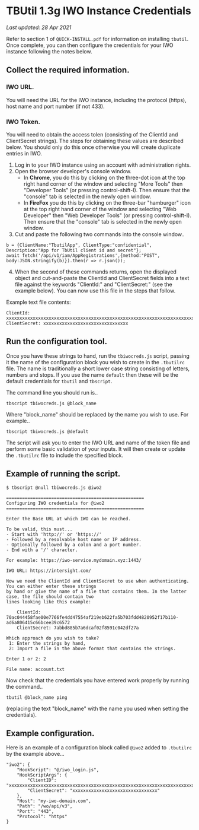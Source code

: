 # TBUtil 1.3g IWO Instance Credentials

*Last updated: 28 Apr 2021*

Refer to section 1 of `QUICK-INSTALL.pdf` for information on installing `tbutil`. Once complete, you can then configure the credentials for your IWO instance following the notes below.

## Collect the required information.

### IWO URL.

You will need the URL for the IWO instance, including the protocol (https), host name and port number (if not 433).

### IWO Token.

You will need to obtain the access tolen (consisting of the ClientId and ClientSecret strings). The steps for obtaining these values are described below. You should only do this once otherwise you will create duplicate entries in IWO.

1. Log in to your IWO instance using an account with administration rights.
2. Open the browser developer's console window.
    - In **Chrome**, you do this by clicking on the three-dot icon at the top right hand corner of the window and selecting "More Tools" then "Developer Tools" (or pressing control-shift-I). Then ensure that the "console" tab is selected in the newly open window.
    - In **FireFox** you do this by clicking on the three-bar "hamburger" icon at the top right hand corner of the window and selecting "Web Developer" then "Web Developer Tools" (or pressing control-shift-I). Then ensure that the "console" tab is selected in the newly open window.
3. Cut and paste the following two commands into the console window..
```
b = {ClientName:"TbutilApp", ClientType:"confidential", Description:"App for TbUtil client id and secret"};
await fetch('/api/v1/iam/AppRegistrations',{method:"POST", body:JSON.stringify(b)}).then(r => r.json());
```
4. When the second of these commands returns, open the displayed object and cut-and-paste the ClientId and ClientSecret fields into a text file against the keywords "ClientId:" and "ClientSecret:" (see the example below). You can now use this file in the steps that follow.

Example text file contents:

```
ClientId: xxxxxxxxxxxxxxxxxxxxxxxxxxxxxxxxxxxxxxxxxxxxxxxxxxxxxxxxxxxxxxxxxxxxxxxxxxxxxxxxxxxxxxxxx
ClientSecret: xxxxxxxxxxxxxxxxxxxxxxxxxxxxxxxx
```

## Run the configuration tool.

Once you have these strings to hand, run the `tbiwocreds.js` script, passing it the name of the configuration block you wish to create in the `.tbutilrc` file. The name is traditionally a short lower case string consisting of letters, numbers and stops. If you use the name `default` then these will be the default credentials for `tbutil` and `tbscript`.

The command line you should run is..

```
tbscript tbiwocreds.js @block_name
```

Where "block_name" should be replaced by the name you wish to use. For example..

```
tbscript tbiwocreds.js @default
```

The script will ask you to enter the IWO URL and name of the token file and perform some basic validation of your inputs. It will then create or update the `.tbutilrc` file to include the specified block.

## Example of running the script.

```
$ tbscript @null tbiwocreds.js @iwo2

====================================================
Configuring IWO credentials for @iwo2
====================================================

Enter the Base URL at which IWO can be reached.

To be valid, this must...
- Start with 'http://' or 'https://'
- Followed by a resolvable host name or IP address.
- Optionally followed by a colon and a port number.
- End with a '/' character.

For example: https://iwo-service.mydomain.xyz:1443/

IWO URL: https://intersight.com/

Now we need the ClientId and ClientSecret to use when authenticating. You can either enter these strings
by hand or give the name of a file that contains them. In the latter case, the file should contain two
lines looking like this example:

    ClientId: 70ac044458fae00e7766fe4dd47554af219eb622fa5b703fdd4820952f17b110-ad6a806415c66bcee39c6572
    ClientSecret: 7abbd885b7a6dcaf02f8591c042df27a

Which approach do you wish to take?
 1: Enter the strings by hand,
 2: Import a file in the above format that contains the strings.

Enter 1 or 2: 2

File name: account.txt

```

Now check that the credentials you have entered work properly by running the command..

```
tbutil @block_name ping
```

(replacing the text "block_name" with the name you used when setting the credentials).

## Example configuration.

Here is an example of a configuration block called `@iwo2` added to `.tbutilrc` by the example above...

```
"iwo2": {
    "HookScript": "@/iwo_login.js",
    "HookScriptArgs": {
        "ClientID": "xxxxxxxxxxxxxxxxxxxxxxxxxxxxxxxxxxxxxxxxxxxxxxxxxxxxxxxxxxxxxxxxxxxxxxxxxxxxxxxxxxxxxxxxx",
        "ClientSecret": "xxxxxxxxxxxxxxxxxxxxxxxxxxxxxxxx"
    },
    "Host": "my-iwo-domain.com",
    "Path": "/wo/api/v3",
    "Port": "443",
    "Protocol": "https"
}
```
